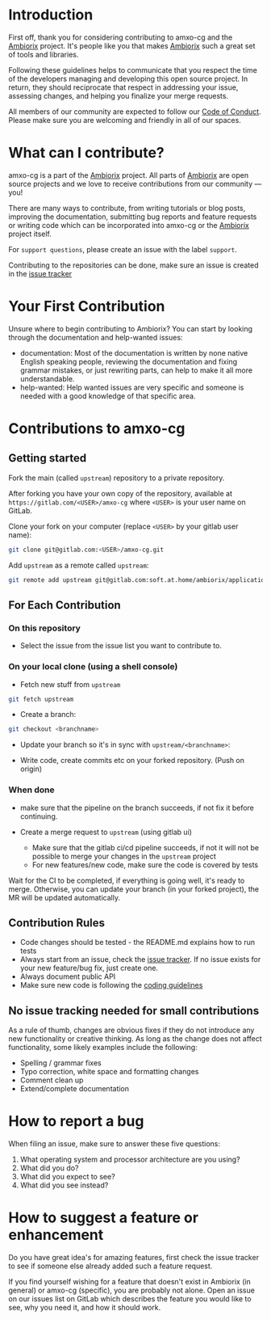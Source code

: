 # Introduction

First off, thank you for considering contributing to amxo-cg and the [Ambiorix](https://gitlab.com/soft.at.home/ambiorix) project. It's people like you that makes [Ambiorix](https://gitlab.com/soft.at.home/ambiorix) such a great set of tools and libraries.

Following these guidelines helps to communicate that you respect the time of the developers managing and developing this open source project. In return, they should reciprocate that respect in addressing your issue, assessing changes, and helping you finalize your merge requests.

All members of our community are expected to follow our [Code of Conduct](https://gitlab.com/soft.at.home/ambiorix/ambiorix/-/blob/main/doc/CODE_OF_CONDUCT.md). Please make sure you are welcoming and friendly in all of our spaces.

# What can I contribute?

amxo-cg is a part of the [Ambiorix](https://gitlab.com/soft.at.home/ambiorix) project. All parts of [Ambiorix](https://gitlab.com/soft.at.home/ambiorix) are open source projects and we love to receive contributions from our community — you!

There are many ways to contribute, from writing tutorials or blog posts, improving the documentation, submitting bug reports and feature requests or writing code which can be incorporated into amxo-cg or the [Ambiorix](https://gitlab.com/soft.at.home/ambiorix) project itself.

For `support questions`, please create an issue with the label ```support```.

Contributing to the repositories can be done, make sure an issue is created in the [issue tracker](https://gitlab.com/groups/soft.at.home/ambiorix/-/issues)

# Your First Contribution

Unsure where to begin contributing to Ambiorix? You can start by looking through the documentation and help-wanted issues:

- documentation: Most of the documentation is written by none native English speaking people, reviewing the documentation and fixing grammar mistakes, or just rewriting parts, can help to make it all more understandable.
- help-wanted: Help wanted issues are very specific and someone is needed with a good knowledge of that specific area.

# Contributions to amxo-cg

## Getting started

Fork the main (called `upstream`) repository to a private repository. 

After forking you have your own copy of the repository, available at `https://gitlab.com/<USER>/amxo-cg` where `<USER>` is your user name on GitLab.

Clone your fork on your computer (replace `<USER>` by your gitlab user name):

```bash
git clone git@gitlab.com:<USER>/amxo-cg.git
```

Add `upstream` as a remote called `upstream`:

```bash
git remote add upstream git@gitlab.com:soft.at.home/ambiorix/applications/amxo-cg.git
```

## For Each Contribution

### On this repository

- Select the issue from the issue list you want to contribute to.

### On your local clone (using a shell console)

- Fetch new stuff from `upstream`

```bash
git fetch upstream
```

- Create a branch:

```bash
git checkout <branchname>
```

- Update your branch so it's in sync with `upstream/<branchname>`:

- Write code, create commits etc on your forked repository. (Push on origin)

### When done
- make sure that the pipeline on the branch succeeds, if not fix it before continuing.

- Create a merge request to `upstream` (using gitlab ui)
  - Make sure that the gitlab ci/cd pipeline succeeds, if not it will not be possible to merge your changes in the `upstream` project 
  - For new features/new code, make sure the code is covered by tests

Wait for the CI to be completed, if everything is going well, it's ready to merge.
Otherwise, you can update your branch (in your forked project), the MR will be updated automatically.

## Contribution Rules

- Code changes should be tested - the README.md explains how to run tests
- Always start from an issue, check the [issue tracker](https://gitlab.com/groups/soft.at.home/ambiorix/-/issues). If no issue exists for your new feature/bug fix, just create one.
- Always document public API
- Make sure new code is following the [coding guidelines](https://gitlab.com/soft.at.home/ambiorix/ambiorix/-/blob/main/doc/CODING_GUIDELINES.md)

## No issue tracking needed for small contributions

As a rule of thumb, changes are obvious fixes if they do not introduce any new functionality or creative thinking. As long as the change does not affect functionality, some likely examples include the following:

- Spelling / grammar fixes
- Typo correction, white space and formatting changes
- Comment clean up
- Extend/complete documentation

# How to report a bug

When filing an issue, make sure to answer these five questions:

1. What operating system and processor architecture are you using?
1. What did you do?
1. What did you expect to see?
1. What did you see instead?

# How to suggest a feature or enhancement

Do you have great idea's for amazing features, first check the issue tracker to see if someone else already added such a feature request.

If you find yourself wishing for a feature that doesn't exist in Ambiorix (in general) or amxo-cg (specific), you are probably not alone. Open an issue on our issues list on GitLab which describes the feature you would like to see, why you need it, and how it should work.
